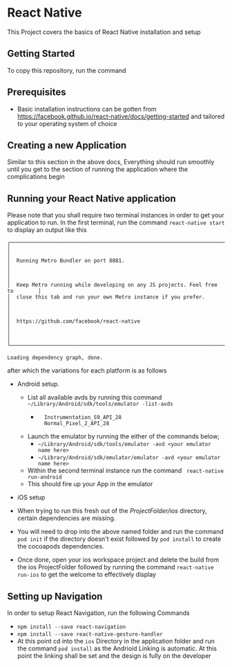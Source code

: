 # React Native

This Project covers the basics of React Native installation and setup

## Getting Started
To copy this repository, run the command

## Prerequisites
* Basic installation instructions can be gotten from https://facebook.github.io/react-native/docs/getting-started and tailored to your operating system of choice

## Creating a new Application
Similar to this section in the above docs, Everything should run smoothly until you get to the section of running the application where the complications begin

## Running your React Native application
Please note that you shall require two terminal instances in order to get your application to run. In the first terminal, run the command ``` react-native start ``` to display an output like this

```console
┌──────────────────────────────────────────────────────────────────────────────┐
│                                                                              │
│  Running Metro Bundler on port 8081.                                         │
│                                                                              │
│  Keep Metro running while developing on any JS projects. Feel free to        │
│  close this tab and run your own Metro instance if you prefer.               │
│                                                                              │
│  https://github.com/facebook/react-native                                    │
│                                                                              │
└──────────────────────────────────────────────────────────────────────────────┘

Loading dependency graph, done.
```

after which the variations for each platform is as follows

* Android setup.
  * List all available avds by running this command ```~/Library/Android/sdk/tools/emulator -list-avds```
    * ```console
        Instrumentation_S9_API_28
        Normal_Pixel_2_API_28
        ```
  * Launch the emulator by running the either of the commands below;
    * ```~/Library/Android/sdk/tools/emulator -avd <your emulator name here>```
    * ```~/Library/Android/sdk/emulator/emulator -avd <your emulator name here>```
  * Within the second terminal instance run the command ``` react-native run-android```
  * This should fire up your App in the emulator

* iOS setup
 * When trying to run this fresh out of the *ProjectFolder/ios* directory, certain dependencies are missing.
 * You will need to drop into the above named folder and run the command ``` pod init``` if the directory doesn't exist followed by ```pod install``` to create the cocoapods dependencies.
 * Once done, open your ios workspace project and delete the build from the ios ProjectFolder followed by running the command ```react-native run-ios``` to get the welcome to effectively display

 ## Setting up Navigation
 In order to setup React Navigation, run the following Commands
 * ```npm install --save react-navigation```
 * ```npm install --save react-native-gesture-handler```
 *  At this point cd into the `ios` Directory in the application folder and run the command ```pod install``` as the Andrioid Linking is automatic. At this point the linking shall be set and the design is fully on the developer
